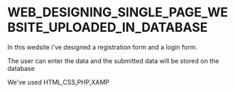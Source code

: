 # WEB_DESIGNING_SINGLE_PAGE_WEBSITE_UPLOADED_IN_DATABASE

In this wedsite i've designed a registration form and a login form. 

The user can enter the data and the submitted data will be stored on the database

We've used HTML,CSS,PHP,XAMP

